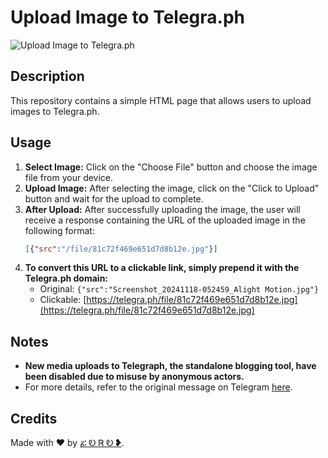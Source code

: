 # Upload Image to Telegra.ph

![Upload Image to Telegra.ph](banner_image.jpg)

## Description
This repository contains a simple HTML page that allows users to upload images to Telegra.ph.

## Usage
1. **Select Image:** Click on the "Choose File" button and choose the image file from your device.
2. **Upload Image:** After selecting the image, click on the "Click to Upload" button and wait for the upload to complete.
3. **After Upload:** After successfully uploading the image, the user will receive a response containing the URL of the uploaded image in the following format:
    ```json
    [{"src":"/file/81c72f469e651d7d8b12e.jpg"}]
    ```
4. **To convert this URL to a clickable link, simply prepend it with the Telegra.ph domain:**
   - Original: `{"src":"Screenshot_20241118-052459_Alight Motion.jpg"}`
   - Clickable: [https://telegra.ph/file/81c72f469e651d7d8b12e.jpg](https://telegra.ph/file/81c72f469e651d7d8b12e.jpg)

## Notes
- **New media uploads to Telegraph, the standalone blogging tool, have been disabled due to misuse by anonymous actors.**  
- For more details, refer to the original message on Telegram [here](https://t.me/durov/343).

## Credits
Made with ♥ by [ፚ Ꭷ Ꮢ Ꭷ ❥](https://telegram.me/ZORO2045).
